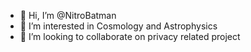 - 👋 Hi, I’m @NitroBatman
- 👀 I’m interested in Cosmology and Astrophysics
- 💞️ I’m looking to collaborate on privacy related project

<!---
NitroBatman/NitroBatman is a ✨ special ✨ repository because its `README.md` (this file) appears on your GitHub profile.
You can click the Preview link to take a look at your changes.
--->
